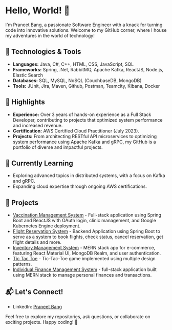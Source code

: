 # Hello, World! 👋

I'm Praneet Bang, a passionate Software Engineer with a knack for turning code into innovative solutions. Welcome to my GitHub corner, where I house my adventures in the world of technology!

## 🔧 Technologies & Tools

- **Languages:** Java, C#, C++, HTML, CSS, JavaScript, SQL
- **Frameworks:** Spring, .Net, RabbitMQ, Apache Kafka, ReactJS, Node.js, Elastic Search
- **Databases:** SQL, MySQL, NoSQL (CouchbaseDB, MongoDB)
- **Tools:** JUnit, Jira, Maven, Github, Postman, Teamcity, Kibana, Docker

## 🚀 Highlights

- **Experience:** Over 3 years of hands-on experience as a Full Stack Developer, contributing to projects that optimized system performance and increased revenue.
- **Certification:** AWS Certified Cloud Practitioner (July 2023).
- **Projects:** From architecting RESTful API microservices to optimizing system performance using Apache Kafka and gRPC, my GitHub is a portfolio of diverse and impactful projects.

## 🌱 Currently Learning

- Exploring advanced topics in distributed systems, with a focus on Kafka and gRPC.
- Expanding cloud expertise through ongoing AWS certifications.

## 🚀 Projects

- [Vaccination Management System](https://github.com/praneetbang/Vaccination-Management-System) - Full-stack application using Spring Boot and ReactJS with OAuth login, clinic management, and Google Kubernetes Engine deployment.
- [Flight Reservation System](https://github.com/praneetbang/Flight-Reservation-System---SpringBoot-MVC) - Backend Application using Spring Boot to serve as a system to book flights, check status, cancel reservation, get flight details and more.
- [Inventory Management System](https://github.com/praneetbang/Inventory-Management-System-MERN) - MERN stack app for e-commerce, featuring React Material UI, MongoDB Realm, and user authentication.
- [Tic Tac Toe](https://github.com/praneetbang/Tic-Tac-Toe-Design-Patterns) - Tic-Tac-Toe game implemented using multiple design patterns.
- [Individual Finance Management System](https://github.com/praneetbang/Individual-Finance-Management-System) - full-stack application built using MERN stack to manage personal finances and transactions.

## 📬 Let's Connect!

- LinkedIn: [Praneet Bang](https://www.linkedin.com/in/praneet-bang)

Feel free to explore my repositories, ask questions, or collaborate on exciting projects. Happy coding! 🚀

